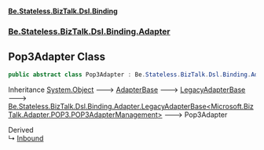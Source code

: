 #### [Be.Stateless.BizTalk.Dsl.Binding](README.md 'README')
### [Be.Stateless.BizTalk.Dsl.Binding.Adapter](Be.Stateless.BizTalk.Dsl.Binding.Adapter.md 'Be.Stateless.BizTalk.Dsl.Binding.Adapter')

## Pop3Adapter Class

```csharp
public abstract class Pop3Adapter : Be.Stateless.BizTalk.Dsl.Binding.Adapter.LegacyAdapterBase<Microsoft.BizTalk.Adapter.POP3.POP3AdapterManagement>
```

Inheritance [System.Object](https://docs.microsoft.com/en-us/dotnet/api/System.Object 'System.Object') &#129106; [AdapterBase](AdapterBase.md 'Be.Stateless.BizTalk.Dsl.Binding.Adapter.AdapterBase') &#129106; [LegacyAdapterBase](LegacyAdapterBase.md 'Be.Stateless.BizTalk.Dsl.Binding.Adapter.LegacyAdapterBase') &#129106; [Be.Stateless.BizTalk.Dsl.Binding.Adapter.LegacyAdapterBase&lt;](LegacyAdapterBase_TValidator_.md 'Be.Stateless.BizTalk.Dsl.Binding.Adapter.LegacyAdapterBase<TValidator>')[Microsoft.BizTalk.Adapter.POP3.POP3AdapterManagement](https://docs.microsoft.com/en-us/dotnet/api/Microsoft.BizTalk.Adapter.POP3.POP3AdapterManagement 'Microsoft.BizTalk.Adapter.POP3.POP3AdapterManagement')[&gt;](LegacyAdapterBase_TValidator_.md 'Be.Stateless.BizTalk.Dsl.Binding.Adapter.LegacyAdapterBase<TValidator>') &#129106; Pop3Adapter

Derived  
&#8627; [Inbound](Pop3Adapter.Inbound.md 'Be.Stateless.BizTalk.Dsl.Binding.Adapter.Pop3Adapter.Inbound')